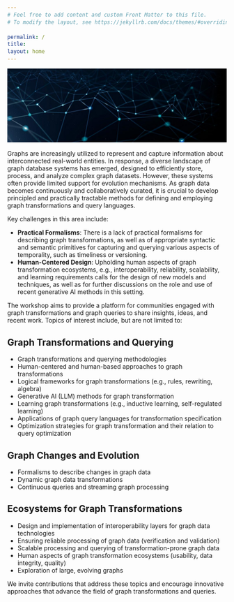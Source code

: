 ```yaml
---
# Feel free to add content and custom Front Matter to this file.
# To modify the layout, see https://jekyllrb.com/docs/themes/#overriding-theme-defaults

permalink: /
title: 
layout: home
---
```


![](assets/img/banner.jpg)

Graphs are increasingly utilized to represent and capture information about interconnected real-world entities. In response, a diverse landscape of graph database systems has emerged, designed to efficiently store, process, and analyze complex graph datasets. However, these systems often provide limited support for evolution mechanisms. As graph data becomes continuously and collaboratively curated, it is crucial to develop principled and practically tractable methods for defining and employing graph transformations and query languages.

Key challenges in this area include:

- **Practical Formalisms**: There is a lack of practical formalisms for describing graph transformations, as well as of appropriate syntactic and semantic primitives for capturing and querying various aspects of temporality, such as timeliness or versioning.
- **Human-Centered Design**: Upholding human aspects of graph transformation ecosystems, e.g., interoperability, reliability, scalability, and learning requirements calls for the design of new models and techniques, as well as for further discussions on the role and use of recent generative AI methods in this setting. 

The workshop aims to provide a platform for communities engaged with graph transformations and graph queries to share insights, ideas, and recent work. Topics of interest include, but are not limited to:

## Graph Transformations and Querying
- Graph transformations and querying methodologies
- Human-centered and human-based approaches to graph transformations
- Logical frameworks for graph transformations (e.g., rules, rewriting, algebra)
- Generative AI (LLM) methods for graph transformation
- Learning graph transformations (e.g., inductive learning, self-regulated learning)
- Applications of graph query languages for transformation specification
- Optimization strategies for graph transformation and their relation to query optimization

## Graph Changes and Evolution
- Formalisms to describe changes in graph data
- Dynamic graph data transformations
- Continuous queries and streaming graph processing

## Ecosystems for Graph Transformations
- Design and implementation of interoperability layers for graph data technologies
- Ensuring reliable processing of graph data (verification and validation)
- Scalable processing and querying of transformation-prone graph data
- Human aspects of graph transformation ecosystems (usability, data integrity, quality)
- Exploration of large, evolving graphs

We invite contributions that address these topics and encourage innovative approaches that advance the field of graph transformations and queries.
